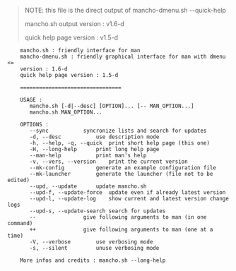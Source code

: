 > NOTE: this file is the direct output of mancho-dmenu.sh --quick-help
>
> mancho.sh output version : v1.6-d
>
> quick help page version : v1.5-d

        mancho.sh : friendly interface for man
        mancho-dmenu.sh : friendly graphical interface for man with dmenu     <=
        version : 1.6-d
        quick help page version : 1.5-d
        
        ================================
        
        USAGE :
           mancho.sh [-d|--desc] [OPTION]... [-- MAN_OPTION...]
           mancho.sh MAN_OPTION...
        
        OPTIONS :
           --sync			syncronize lists and search for updates
           -d, --desc			use description mode
           -h, --help, -q, --quick	print short help page (this one)
           -H, --long-help		print long help page
           --man-help			print man's help
           -v, --vers, --version	print the current version
           --mk-config			generate an example configuration file
           --mk-launcher		generate the launcher (file not to be edited)
           --upd, --update		update mancho.sh
           --upd-f, --update-force	update even if already latest version
           --upd-l, --update-log	show current and latest version change logs
           --upd-s, --update-search	search for updates
           --				give following arguments to man (in one command)
           ++				give following arguments to man (one at a time)
           -V, --verbose		use verbosing mode
           -s, --silent			unuse verbosing mode
        
        More infos and credits : mancho.sh --long-help
        
